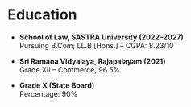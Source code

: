 # Education

- **School of Law, SASTRA University (2022–2027)**  
  Pursuing B.Com; LL.B [Hons.] – CGPA: 8.23/10  

- **Sri Ramana Vidyalaya, Rajapalayam (2021)**  
  Grade XII – Commerce, 96.5%  

- **Grade X (State Board)**  
  Percentage: 90%  
